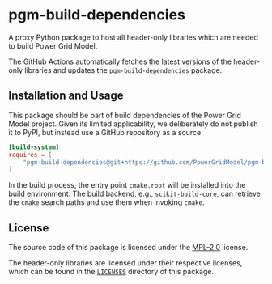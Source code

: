 <!--
SPDX-FileCopyrightText: Contributors to the Power Grid Model project <powergridmodel@lfenergy.org>

SPDX-License-Identifier: MPL-2.0
-->

# pgm-build-dependencies

A proxy Python package to host all header-only libraries which are needed to build Power Grid Model.

The GitHub Actions automatically fetches the latest versions of the header-only libraries and updates the `pgm-build-dependencies` package.

## Installation and Usage

This package should be part of build dependencies of the Power Grid Model project.
Given its limited applicability, we deliberately do not publish it to PyPI, but instead use a GitHub repository as a source.

```toml
[build-system]
requires = [
    "pgm-build-dependencies@git+https://github.com/PowerGridModel/pgm-build-dependencies.git",
]
```

In the build process, the entry point `cmake.root` will be installed into the build environment. The build backend, e.g., [`scikit-build-core`](https://github.com/scikit-build/scikit-build-core), can retrieve the `cmake` search paths and use them when invoking `cmake`.


## License

The source code of this package is licensed under the [MPL-2.0](https://spdx.org/licenses/MPL-2.0.html) license.

The header-only libraries are licensed under their respective licenses, which can be found in the [`LICENSES`](LICENSES) directory of this package.
